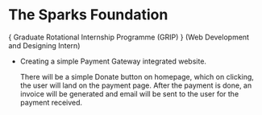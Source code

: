 #  The Sparks Foundation

{ Graduate Rotational Internship Programme (GRIP) }
(Web Development and Designing Intern)

* Creating a simple Payment Gateway integrated website.

  There will be a simple Donate button on homepage, which on clicking, the user will land on the payment page. After the payment is done, an invoice will be generated and email will be sent to the user for the payment received.
